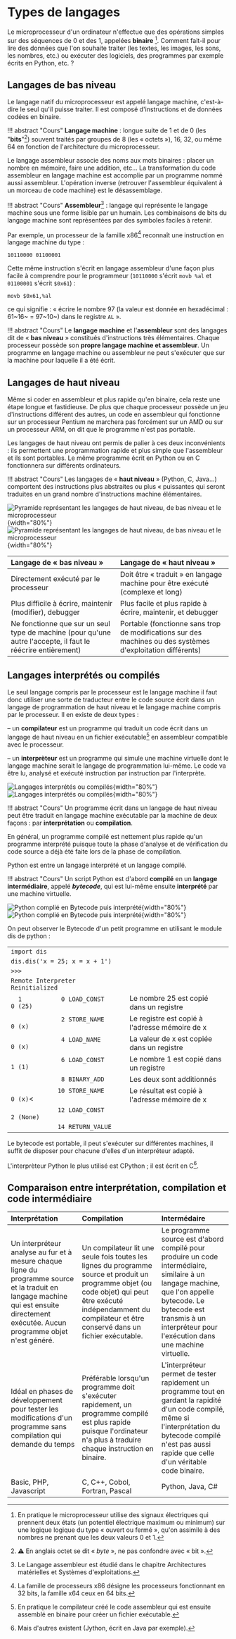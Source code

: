 # Types de langages

Le microprocesseur d'un ordinateur n'effectue que des opérations simples sur des séquences de 0 et des 1, appelées **binaire** [^1.1]. Comment fait-il pour lire des données que l'on souhaite traiter (les textes, les images, les sons, les nombres, etc.) ou exécuter des logiciels, des programmes par exemple écrits en Python, etc. ?

[^1.1]: En pratique le microprocesseur utilise des signaux électriques qui prennent  deux états (un potentiel électrique maximum ou minimum) sur une logique logique du type « ouvert ou fermé », qu'on assimile à des nombres ne prenant que les deux valeurs 0 et 1.

##	Langages de bas niveau

Le langage natif du microprocesseur est appelé langage machine, c'est-à-dire le seul qu'il puisse traiter. Il est composé d'instructions et de données codées en binaire. 


!!! abstract "Cours"
    **Langage machine** : longue suite de 1 et de 0 (les "**bits**"[^1.2]) souvent traités par groupes de 8 (les « octets »), 16, 32, ou même 64 en fonction de l'architecture du microprocesseur.

[^1.2]: :warning: En anglais octet se dit « *byte* », ne pas confondre avec « bit ».

Le langage assembleur associe des noms aux mots binaires : placer un nombre en mémoire, faire une addition, etc… La transformation du code assembleur en langage machine est accomplie par un programme nommé aussi assembleur. L'opération inverse (retrouver l'assembleur équivalent à un morceau de code machine) est le désassemblage.


!!! abstract "Cours"
    **Assembleur**[^1.3] : langage qui représente le langage machine sous une forme lisible par un humain. Les combinaisons de bits du langage machine sont représentées par des symboles faciles à retenir. 

[^1.3]: Le Langage assembleur est étudié dans le chapitre Architectures matérielles et Systèmes d'exploitations.

Par exemple, un processeur de la famille x86[^1.4] reconnaît une instruction en langage machine du type :

[^1.4]: La famille de processeurs x86 désigne les processeurs fonctionnant en 32 bits, la famille x64 ceux en 64 bits.

```  
10110000 01100001
```

Cette même instruction s'écrit en langage assembleur d'une façon plus facile à comprendre pour le programmeur (`10110000` s'écrit `movb %al` et `01100001` s'écrit `$0x61`) :
``` ca65
movb $0x61,%al
```
ce qui signifie : « écrire le nombre 97 (la valeur est donnée en hexadécimal : 61~16~ = 97~10~) dans le registre `AL` ». 


!!! abstract "Cours"
    Le **langage machine** et l'**assembleur** sont des langages dit de  « **bas niveau** » constitués d'instructions très élémentaires. Chaque processeur possède son **propre langage machine et assembleur**.  Un programme en langage machine ou assembleur ne peut s'exécuter que sur la machine pour laquelle il a été écrit.


##	Langages de haut niveau 

Même si coder en assembleur et plus rapide qu'en binaire, cela reste une étape longue et fastidieuse. De plus que chaque processeur possède un jeu d'instructions différent des autres, un code en assembleur qui fonctionne sur un processeur Pentium ne marchera pas forcément sur un AMD ou sur un processeur ARM, on dit que le programme n'est pas portable.

Les langages de haut niveau ont permis de palier à ces deux inconvénients : ils permettent une programmation rapide et plus simple que l'assembleur et ils sont portables. Le même programme écrit en Python ou en C fonctionnera sur différents ordinateurs.

!!! abstract "Cours"
    Les langages de « **haut niveau** » (Python, C, Java…) comportent des instructions plus abstraites ou plus « puissantes qui seront traduites en un grand nombre d'instructions machine élémentaires.

![Pyramide représentant les langages de haut niveau, de bas niveau et le microprocesseur](assets/1-langages-bas-haut-niveaux-light-mode.png#only-light){width="80%"}
![Pyramide représentant les langages de haut niveau, de bas niveau et le microprocesseur](assets/1-langages-bas-haut-niveaux-dark-mode.png#only-dark){width="80%"}

|Langage de « bas niveau »|Langage de « haut niveau »|
|:--|:--|
|Directement exécuté par le processeur|	Doit être « traduit » en langage machine pour être exécuté (complexe et long)|
|Plus difficile à écrire, maintenir (modifier), debugger|Plus facile et plus rapide à écrire, maintenir, et debugger|
|Ne fonctionne que sur un seul type de machine (pour qu'une autre l'accepte, il faut le réécrire entièrement)|Portable (fonctionne sans trop de modifications sur des machines ou des systèmes d'exploitation différents)|




##	Langages interprétés ou compilés

Le seul langage compris par le processeur est le langage machine il faut donc utiliser une sorte de traducteur entre le code source écrit dans un langage de programmation de haut niveau et le langage machine compris par le processeur. Il en existe de deux types : 

– un **compilateur** est un programme qui traduit un code écrit dans un langage de haut niveau en un fichier exécutable[^1.5]  en assembleur compatible avec le processeur.

– un **interprèteur** est un programme qui simule une machine virtuelle dont le langage machine serait le langage de programmation lui-même. Le code va être lu, analysé et exécuté instruction par instruction par l'interprète.

[^1.5]: En pratique le compilateur créé le code assembleur qui est ensuite assemblé en binaire pour créer un fichier exécutable.

![Langages interprétés ou compilés](assets/1-interpretation-compilation-light-mode.png#only-light){width="80%"}
![Langages interprétés ou compilés](assets/1-interpretation-compilation-dark-mode.png#only-dark){width="80%"}


!!! abstract "Cours"
    Un programme écrit dans un langage de haut niveau peut être traduit en langage machine exécutable par la machine de deux façons : par **interprétation** ou **compilation**. 

En général, un programme compilé est nettement plus rapide qu'un programme interprété puisque toute la phase d'analyse et de vérification du code source a déjà été faite lors de la phase de compilation.

Python est entre un langage interprété et un langage compilé.

!!! abstract "Cours"
    Un script Python est d'abord **compilé** en un **langage intermédiaire**, appelé ***bytecode***, qui est lui-même ensuite **interprété** par une machine virtuelle.

![Python complié en Bytecode puis interprété](assets/1-python-bytecode-light-mode.png#only-light){width="80%"}
![Python complié en Bytecode puis interprété](assets/1-python-bytecode-dark-mode.png#only-dark){width="80%"}

On peut observer le Bytecode d'un petit programme en utilisant le module dis de python :

|||
|:--|:--|
|`import dis`||
|`dis.dis('x = 25; x = x + 1')`||
|`>>>`||
|`Remote Interpreter Reinitialized `||
|`  1           0 LOAD_CONST               0 (25)`|Le nombre 25 est copié dans un registre|
|`              2 STORE_NAME               0 (x)`|Le registre est copié à l'adresse mémoire de x|
|`              4 LOAD_NAME                0 (x)`|La valeur de x est copiée dans un registre|
|`              6 LOAD_CONST               1 (1)`|Le nombre 1 est copié dans un registre|
|`              8 BINARY_ADD`|Les deux sont additionnés|
|`             10 STORE_NAME               0 (x)`<|Le résultat est copié à l'adresse mémoire de x|
`             12 LOAD_CONST               2 (None)`||
`             14 RETURN_VALUE` ||

Le bytecode est portable, il peut s'exécuter sur différentes machines, il suffit de disposer pour chacune d'elles d'un interpréteur adapté.

L'interprèteur Python le plus utilisé est CPython ; il est écrit en C[^1.6].

[^1.6]: Mais d'autres existent (Jython, écrit en Java par exemple).

##	Comparaison entre interprétation, compilation et code intermédiaire

|Interprétation|Compilation|Intermédaire|
|:--|:--|:--|
|Un interpréteur analyse au fur et à mesure chaque ligne du programme source et la traduit en langage machine qui est ensuite directement exécutée. Aucun programme objet n'est généré.| Un compilateur lit une seule fois toutes les lignes du programme source et produit un programme objet (ou code objet) qui peut être exécuté indépendamment du compilateur et être conservé dans un fichier exécutable.|Le programme source est d'abord compilé pour produire un code intermédiaire, similaire à un langage machine, que l'on appelle bytecode. Le bytecode est transmis à un interpréteur pour l'exécution dans une machine virtuelle. |
|Idéal en phases de développement pour tester les modifications d'un programme sans compilation qui demande du temps|Préférable lorsqu'un programme doit s'exécuter rapidement, un programme compilé est plus rapide puisque l'ordinateur n'a plus à traduire chaque instruction en binaire.|L'interpréteur permet de tester rapidement un programme tout en gardant la rapidité d'un code compilé, même si l'interprétation du bytecode compilé n'est pas aussi rapide que celle d'un véritable code binaire. |
|Basic, PHP, Javascript|C, C++, Cobol, Fortran, Pascal|Python, Java, C#|
